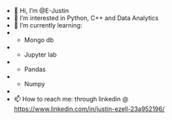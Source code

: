 - 👋 Hi, I’m @E-Justin
- 👀 I’m interested in Python, C++ and Data Analytics 
- 🌱 I’m currently learning:
-   * Mongo db
-   * Jupyter lab
-   * Pandas
-   * Numpy
-   
- 📫 How to reach me: through linkedin @ https://www.linkedin.com/in/justin-ezell-23a952196/

<!---
E-Justin/E-Justin is a ✨ special ✨ repository because its `README.md` (this file) appears on your GitHub profile.
You can click the Preview link to take a look at your changes.
--->
